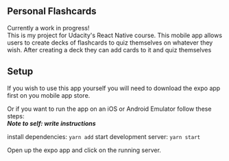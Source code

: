 ## Personal Flashcards
Currently a work in progress!
<br/>
This is my project for Udacity's React Native course. This mobile app allows users to create decks of flashcards to quiz themselves on whatever they wish. After creating a deck they can add cards to it and quiz themselves

## Setup
If you wish to use this app yourself you will need to download the expo app first on you mobile app store.

Or if you want to run the app on an iOS or Android Emulator follow these steps:
<br/>
___Note to self: write instructions___

install dependencies: `yarn add`
start development server: `yarn start`

Open up the expo app and click on the running server.
